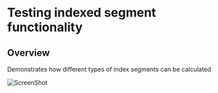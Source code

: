 # Testing indexed segment functionality

## Overview

Demonstrates how different types of index segments can be calculated


 ![ScreenShot](http://imgur.com/bOEkPt4)
